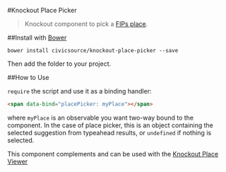 #Knockout Place Picker

> Knockout component to pick a [FIPs place](https://github.com/civicsource/fips).

##Install with [Bower](http://bower.io/)

```
bower install civicsource/knockout-place-picker --save
```

Then add the folder to your project.

##How to Use

`require` the script and use it as a binding handler:

```html
<span data-bind="placePicker: myPlace"></span>
```

where `myPlace` is an observable you want two-way bound to the component. In the case of place picker, this is an object containing the selected suggestion from typeahead results, or `undefined` if nothing is selected.

This component complements and can be used with the [Knockout Place Viewer](https://github.com/civicsource/knockout-place-viewer)